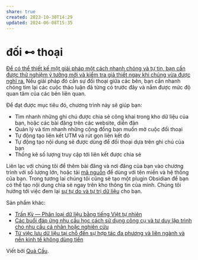 ```yaml
---
share: true
created: 2023-10-30T14:29
updated: 2024-06-08T15:35
---
```

# đối ⊷ thoại
[Để có thể thiết kế một giải pháp một cách nhanh chóng và tự tin, bạn cần được thử nghiệm ý tưởng mới và kiểm tra giả thiết ngay khi chúng vừa được nghĩ ra.](https://doi-thoai.deno.dev/LadderOfAbstraction.đốithoại.1 "Up and Down the Ladder of Abstraction") Nếu giải pháp đó cần sự đối thoại giữa các bên, bạn cần nhanh chóng tìm lại các cuộc thảo luận đã từng có trước đây và nắm được mức độ quan tâm của các bên liên quan.

Để đạt được mục tiêu đó, chương trình này sẽ giúp bạn:
- Tìm nhanh những ghi chú được chia sẻ công khai trong kho dữ liệu của bạn, hoặc các bài đăng trên các website, diễn đàn
- Quản lý và tìm nhanh những cộng đồng bạn muốn mở cuộc đối thoại
- Tự động tạo liên kết UTM và rút gọn liên kết đó
- Tự động tạo nội dung sẽ được dùng để đối thoại dựa trên ghi chú của bạn
- Thống kê số lượng truy cập tới liên kết được chia sẻ

Liên lạc với chúng tôi để thêm bài đăng và nơi đăng của bạn vào chương trình với số lượng lớn, hoặc tải [mã nguồn](https://doi-thoai.deno.dev/aI.đốithoại.1) để dùng với tên miền và hệ thống của bạn. Trong tương lai chúng tôi cũng sẽ tạo một plugin Obsidian để bạn có thể tạo nội dung chia sẻ ngay trên kho thông tin của mình. Chúng tôi hướng tới việc đem lại [sự tự do và tự trị dữ liệu](https://doi-thoai.deno.dev/local-first.đốithoại.1) cho bạn.

Sản phẩm khác:
- [Trấn Kỳ — Phân loại dữ liệu bằng tiếng Việt tự nhiên](https://tranky.deno.dev/?utm_source=doi-thoai.deno.dev+(Trang+chủ)&utm_medium=Website&utm_campaign=&utm_content=&utm_term=)
- [Các buổi đáp ứng nhu cầu học cách sử dụng công cụ và tư duy lập trình cho nhu cầu cá nhân hoặc nghiên cứu](https://quảcầu.cc/cac-buoi-dap-ung-nhu-cau-hoc-cach-su-dung-cong-cu-va-tu-duy-lap-trinh-cho-nhu-cau-ca-nhan-hoac-nghien-cuu?utm_source=doi-thoai.deno.dev+(Trang+chủ)&utm_medium=Website&utm_campaign=Các+buổi+đáp+ứng+nhu+cầu+học+lập+trình&utm_content=&utm_term=)
- [Từ việc lưu dữ liệu tại chỗ đến sự hợp tác đa phương và liên ngành và nền kinh tế không dùng tiền](https://obsidian.quảcầu.cc/📐%20Dự%20án/Công%20cụ%20cho%20hệ%20sinh%20thái/9%20Blog/Từ%20việc%20lưu%20dữ%20liệu%20tại%20chỗ%20đến%20sự%20hợp%20tác%20đa%20phương%20và%20liên%20ngành%20và%20nền%20kinh%20tế%20không%20dùng%20tiền?utm_source=doi-thoai.deno.dev+(Trang+chủ)&utm_medium=Website&utm_campaign=C1+Công+cụ+cho+hệ+sinh+thái&utm_content=&utm_term=)

Viết bởi [Quả Cầu](https://quảcầu.cc/truyen-ngu-ngon-ve-nhung-nguoi-mong-doi?utm_source=doi-thoai.deno.dev+(Trang+chủ)&utm_medium=Website&utm_campaign=Meta&utm_content=&utm_term=).
